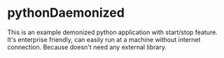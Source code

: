 # pythonDaemonized
This is an example demonized python application with start/stop feature.   
It's enterprise friendly, can easily run at a machine without internet connection. Because doesn't need any external library.
